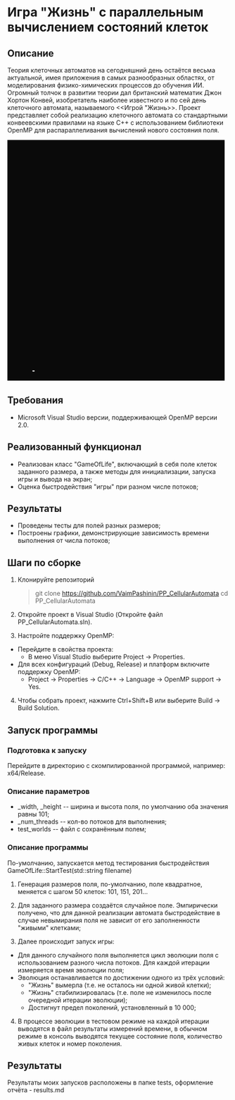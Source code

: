 # Игра "Жизнь" с параллельным вычислением состояний клеток

##	Описание
Теория клеточных автоматов на сегодняшний день остаётся весьма актуальной, имея приложения в самых разнообразных областях, от моделирования физико-химических процессов до обучения ИИ. Огромный толчок в развитии теории дал британский математик Джон Хортон Конвей, изобретатель наиболее известного и по сей день клеточного автомата, называемого <<Игрой "Жизнь>>. Проект представляет собой реализацию клеточного автомата со стандартными конвеевскими правилами на языке С++ с использованием библиотеки OpenMP для распараллеливания вычислений нового состояния поля.

![Запущенная "Жизнь"](./F_PP_CellularAutomata_movie.gif)

## Требования

-   Microsoft Visual Studio версии, поддерживающей OpenMP версии 2.0.

## Реализованный функционал

-	Реализован класс "GameOfLife", включающий в себя поле клеток заданного размера, а также методы для инициализации, запуска игры и вывода на экран;
-	Оценка быстродействия "игры" при разном числе потоков;
## Результаты

-	Проведены тесты для полей разных размеров;
-	Построены графики, демонстрирующие зависимость времени выполнения от числа потоков;

## Шаги по сборке

1) Клонируйте репозиторий
	>git clone https://github.com/VaimPashinin/PP_CellularAutomata
	cd PP_CellularAutomata
	
2) Откройте проект в Visual Studio  (Откройте файл PP_CellularAutomata.sln).
3) Настройте поддержку OpenMP:
-   Перейдите в свойства проекта:
	-   В меню Visual Studio выберите Project → Properties.
-   Для всех конфигураций (Debug, Release) и платформ включите поддержку OpenMP:
    -   Project → Properties → C/C++ → Language → OpenMP support → Yes.
4) Чтобы собрать проект, нажмите Ctrl+Shift+B или выберите Build → Build Solution.

## Запуск программы
###	Подготовка к запуску
Перейдите в директорию с скомпилированной программой, например: x64/Release.

### Описание параметров
-	_width, _height -- ширина и высота поля, по умолчанию оба значения равны 101;
-	_num_threads -- кол-во потоков для выполнения;
-	test_worlds -- файл с сохранённым полем;

### Описание программы
По-умолчанию, запускается метод тестирования быстродействия GameOfLife::StartTest(std::string filename)

1) Генерация размеров поля, по-умолчанию, поле квадратное, меняется с шагом 50 клеток: 101, 151, 201...

2) Для заданного размера создаётся случайное поле. Эмпирически получено, что для данной реализации автомата быстродействие в случае невымирания поля не зависит от его заполненности "живыми" клетками;

3) Далее происходит запуск игры:
-	Для данного случайного поля выполняется цикл эволюции поля с использованием разного числа потоков. Для каждой итерации измеряется время эволюции поля;
-	Эволюция останавливается по достижении одного из трёх условий:
	-	"Жизнь" вымерла (т.е. не осталось ни одной живой клетки);
	-	"Жизнь" стабилизировалась (т.е. поле не изменилось после очередной итерации эволюции);
	-	Достигнут предел поколений, установленный в 10 000;
4) В процессе эволюции в тестовом режиме на каждой итерации выводятся в файл результаты измерений времени, в обычном режиме в консоль выводятся текущее состояние поля, количество живых клеток и номер поколения.

## Результаты
Результаты моих запусков расположены в папке tests, оформление отчёта - results.md